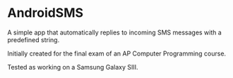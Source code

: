 AndroidSMS
==========

A simple app that automatically replies to incoming SMS messages with a predefined string.

Initially created for the final exam of an AP Computer Programming course.

Tested as working on a Samsung Galaxy SIII.
